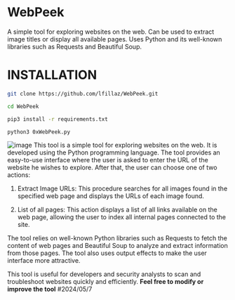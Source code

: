 # WebPeek
A simple tool for exploring websites on the web. Can be used to extract image titles or display all available pages. Uses Python and its well-known libraries such as Requests and Beautiful Soup.
# INSTALLATION
```bash
git clone https://github.com/lfillaz/WebPeek.git

cd WebPeek

pip3 install -r requirements.txt

python3 0xWebPeek.py
```

![image](https://github.com/lfillaz/WebPeek/assets/114345508/33069b28-d2c7-4723-8124-d4f104201843)
This tool is a simple tool for exploring websites on the web. It is developed using the Python programming language. The tool provides an easy-to-use interface where the user is asked to enter the URL of the website he wishes to explore. After that, the user can choose one of two actions:

1. Extract Image URLs: This procedure searches for all images found in the specified web page and displays the URLs of each image found.

2. List of all pages: This action displays a list of all links available on the web page, allowing the user to index all internal pages connected to the site.

The tool relies on well-known Python libraries such as Requests to fetch the content of web pages and Beautiful Soup to analyze and extract information from those pages. The tool also uses output effects to make the user interface more attractive.

This tool is useful for developers and security analysts to scan and troubleshoot websites quickly and efficiently.
**Feel free to modify or improve the tool**
#2024/05/7

